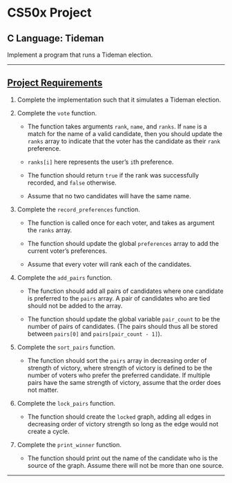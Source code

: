# CS50x Project
## C Language: Tideman
Implement a program that runs a Tideman election.

---

## [Project Requirements](https://cs50.harvard.edu/x/2020/psets/3/tideman/)
1. Complete the implementation such that it simulates a Tideman election.

2. Complete the ```vote``` function. 
   * The function takes arguments ```rank```, ```name```, and ```ranks```. If ```name``` is a match for the name of a valid candidate, then you should update the ```ranks``` array to indicate that the voter has the candidate as their ```rank``` preference.

    * ```ranks[i]``` here represents the user’s ```i```th preference.

    * The function should return ```true``` if the rank was successfully recorded, and ```false``` otherwise.

    * Assume that no two candidates will have the same name.

3. Complete the ```record_preferences``` function. 
   * The function is called once for each voter, and takes as argument the ```ranks``` array.

   * The function should update the global ```preferences``` array to add the current voter’s preferences.

   * Assume that every voter will rank each of the candidates.

4. Complete the ```add_pairs``` function. 
   * The function should add all pairs of candidates where one candidate is preferred to the ```pairs``` array. A pair of candidates who are tied should not be added to the array.

   * The function should update the global variable ```pair_count``` to be the number of pairs of candidates. (The pairs should thus all be stored between ```pairs[0]``` and ```pairs[pair_count - 1]```).

5. Complete the ```sort_pairs``` function. 
   * The function should sort the ```pairs``` array in decreasing order of strength of victory, where strength of victory is defined to be the number of voters who prefer the preferred candidate. If multiple pairs have the same strength of victory, assume that the order does not matter.

6. Complete the ```lock_pairs``` function. 
   * The function should create the ```locked``` graph, adding all edges in decreasing order of victory strength so long as the edge would not create a cycle.

7. Complete the ```print_winner``` function. 
   
   * The function should print out the name of the candidate who is the source of the graph. Assume there will not be more than one source.

---